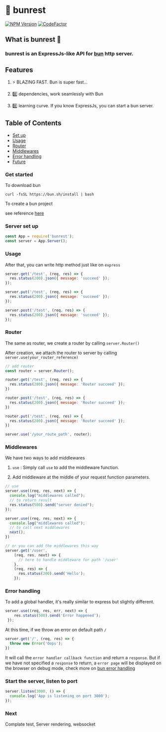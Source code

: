# 🧄 bunrest

[![NPM Version][npm-version-image]][npm-url]
[![CodeFactor](https://www.codefactor.io/repository/github/lau1944/bunrest/badge/main)](https://www.codefactor.io/repository/github/lau1944/bunrest/overview/main)

## What is bunrest  👀

### bunrest is an ExpressJs-like API for [bun](https://github.com/oven-sh/bun) http server.

## Features

1. ⚡ BLAZING FAST. Bun is super fast...

2.  0️⃣  dependencies, work seamlessly with Bun

3.  0️⃣  learning curve. If you know ExpressJs, you can start a bun server.

## Table of Contents

- [Set up](#get-started)
- [Usage](#usage)
- [Router](#router)
- [Middlewares](#middlewares)
- [Error handling](#error-handling)
- [Future](#next)


### Get started

To download bun

```shell
curl -fsSL https://bun.sh/install | bash
```

To create a bun project 

see reference [here](https://github.com/oven-sh/bun#bun-create)

### Server set up

```js
const App = require('bunrest');
const server = App.Server();
```

### Usage 

After that, you can write http method just like on `express`

```js
server.get('/test', (req, res) => {
  res.status(200).json({ message: 'succeed' });
});

server.put('/test', (req, res) => {
  res.status(200).json({ message: 'succeed' });
});

server.post('/test', (req, res) => {
  res.status(200).json({ message: 'succeed' });
});
```

### Router
The same as router, we create a router by calling `server.Router()`

After creation, we attach the router to server by calling `server.use(your_router_reference)`

```js
// add router
const router = server.Router();

router.get('/test', (req, res) => {
  res.status(200).json({ message: 'Router succeed' });
})

router.post('/test', (req, res) => {
  res.status(200).json({ message: 'Router succeed' });
})

router.put('/test', (req, res) => {
  res.status(200).json({ message: 'Router succeed' });
})

server.use('/your_route_path', router);
```

### Middlewares

We have two ways to add middlewares

1. `use` : Simply call `use` to add the middleware function.

2. Add middleware at the middle of your request function parameters.

```js
// use
server.use((req, res, next) => {
  console.log("middlewares called");
  // to return result
  res.status(500).send("server denied");
});

server.use((req, res, next) => {
  console.log("middlewares called");
  // to call next middlewares
  next();
})

// or you can add the middlewares this way
server.get('/user', 
    (req, res, next) => {
      // here to handle middleware for path '/user'
    },
    (req, res) => {
      res.status(200).send('Hello');
    });
```

### Error handling

To add a global handler, it's really similar to express but slightly different.

```js
server.use((req, res, err, next) => {
    res.status(500).send('Error happened');
 });

```

At this time, if we throw an error on default path `/`

```js
server.get('/', (req, res) => {
  throw new Error('Oops');
})
```

It will call the `error handler callback function` and return a `response`. 
But if we have not specified a `response` to return, a `error page` will be displayed on the browser on debug mode, check more on [bun error handling](https://github.com/oven-sh/bun#error-handling)


### Start the server, listen to port

```js
server.listen(3000, () => {
  console.log('App is listening on port 3000');
});
```

### Next

Complate test, Server rendering, websocket

[npm-url]: https://www.npmjs.com/package/bunrest
[npm-version-image]: https://badgen.net/npm/v/bunrest
